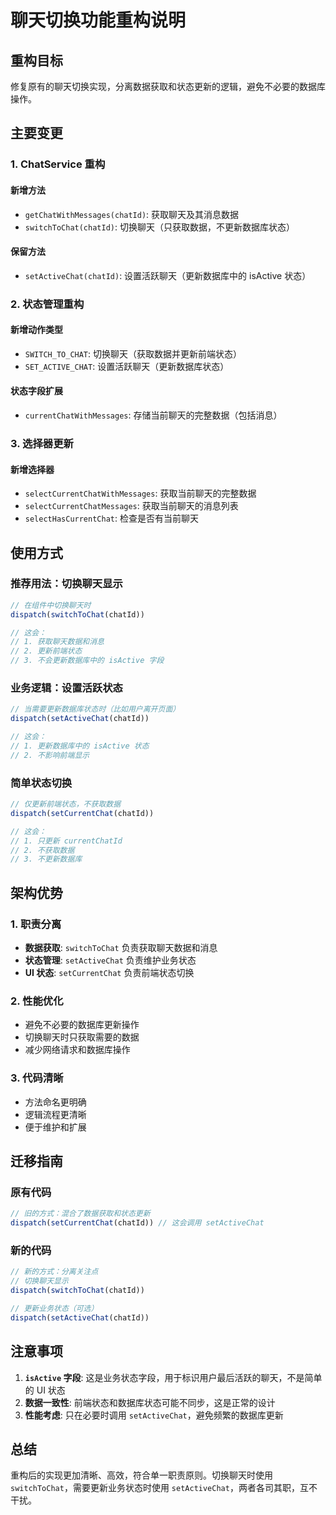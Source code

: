 # 聊天切换功能重构说明

## 重构目标

修复原有的聊天切换实现，分离数据获取和状态更新的逻辑，避免不必要的数据库操作。

## 主要变更

### 1. ChatService 重构

#### 新增方法
- `getChatWithMessages(chatId)`: 获取聊天及其消息数据
- `switchToChat(chatId)`: 切换聊天（只获取数据，不更新数据库状态）

#### 保留方法
- `setActiveChat(chatId)`: 设置活跃聊天（更新数据库中的 isActive 状态）

### 2. 状态管理重构

#### 新增动作类型
- `SWITCH_TO_CHAT`: 切换聊天（获取数据并更新前端状态）
- `SET_ACTIVE_CHAT`: 设置活跃聊天（更新数据库状态）

#### 状态字段扩展
- `currentChatWithMessages`: 存储当前聊天的完整数据（包括消息）

### 3. 选择器更新

#### 新增选择器
- `selectCurrentChatWithMessages`: 获取当前聊天的完整数据
- `selectCurrentChatMessages`: 获取当前聊天的消息列表
- `selectHasCurrentChat`: 检查是否有当前聊天

## 使用方式

### 推荐用法：切换聊天显示

```typescript
// 在组件中切换聊天时
dispatch(switchToChat(chatId))

// 这会：
// 1. 获取聊天数据和消息
// 2. 更新前端状态
// 3. 不会更新数据库中的 isActive 字段
```

### 业务逻辑：设置活跃状态

```typescript
// 当需要更新数据库状态时（比如用户离开页面）
dispatch(setActiveChat(chatId))

// 这会：
// 1. 更新数据库中的 isActive 状态
// 2. 不影响前端显示
```

### 简单状态切换

```typescript
// 仅更新前端状态，不获取数据
dispatch(setCurrentChat(chatId))

// 这会：
// 1. 只更新 currentChatId
// 2. 不获取数据
// 3. 不更新数据库
```

## 架构优势

### 1. 职责分离
- **数据获取**: `switchToChat` 负责获取聊天数据和消息
- **状态管理**: `setActiveChat` 负责维护业务状态
- **UI 状态**: `setCurrentChat` 负责前端状态切换

### 2. 性能优化
- 避免不必要的数据库更新操作
- 切换聊天时只获取需要的数据
- 减少网络请求和数据库操作

### 3. 代码清晰
- 方法命名更明确
- 逻辑流程更清晰
- 便于维护和扩展

## 迁移指南

### 原有代码
```typescript
// 旧的方式：混合了数据获取和状态更新
dispatch(setCurrentChat(chatId)) // 这会调用 setActiveChat
```

### 新的代码
```typescript
// 新的方式：分离关注点
// 切换聊天显示
dispatch(switchToChat(chatId))

// 更新业务状态（可选）
dispatch(setActiveChat(chatId))
```

## 注意事项

1. **`isActive` 字段**: 这是业务状态字段，用于标识用户最后活跃的聊天，不是简单的 UI 状态
2. **数据一致性**: 前端状态和数据库状态可能不同步，这是正常的设计
3. **性能考虑**: 只在必要时调用 `setActiveChat`，避免频繁的数据库更新

## 总结

重构后的实现更加清晰、高效，符合单一职责原则。切换聊天时使用 `switchToChat`，需要更新业务状态时使用 `setActiveChat`，两者各司其职，互不干扰。
